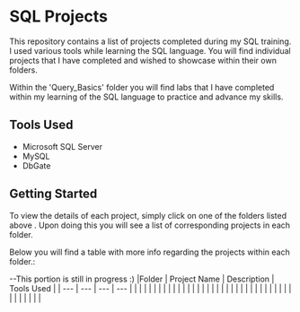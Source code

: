 # SQL Projects
This repository contains a list of projects completed during my SQL training. I used various tools while learning the SQL language.
You will find individual projects that I have completed and wished to showcase within their own folders.

Within the 'Query_Basics' folder you will find labs that I have completed within my learning of the SQL language to practice and advance my skills.
## Tools Used
* Microsoft SQL Server
* MySQL
* DbGate
## Getting Started 

To view the details of each project, simply click on one of the folders listed above . Upon doing this you will see a list of corresponding projects in each folder.

Below you will find a table with more info regarding the projects within each folder.: 

--This portion is still in progress :) 
|Folder | Project Name | Description | Tools Used |
| --- | --- | --- | --- |
|  |  | | |
| |  | | |
| |  | | |
|  |  | | |
|  |  | | |
|  |  | | |
|  |  | | |
|  |  | | |
